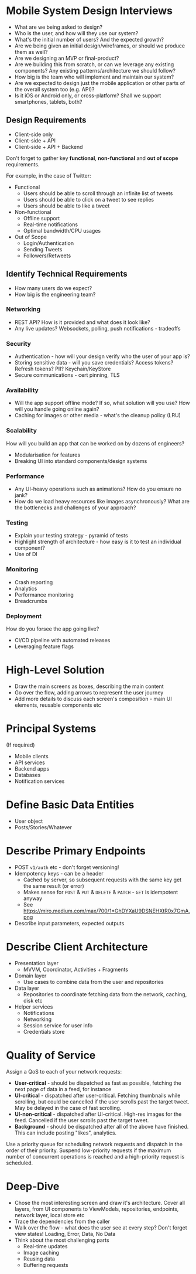 # Mobile System Design Interviews

-   What are we being asked to design?
-   Who is the user, and how will they use our system?
-   What's the initial number of users? And the expected growth?
-   Are we being given an initial design/wireframes, or should we produce them as well?
-   Are we designing an MVP or final-product?
-   Are we building this from scratch, or can we leverage any existing components? Any existing patterns/architecture we should follow?
-   How big is the team who will implement and maintain our system?
-   Are we expected to design just the mobile application or other parts of the overall system too (e.g. API)?
-   Is it iOS or Android only, or cross-platform? Shall we support smartphones, tablets, both?

## Design Requirements
- Client-side only
- Client-side + API
- Client-side + API + Backend

Don't forget to gather key **functional**, **non-functional** and **out of scope** requirements.

For example, in the case of Twitter:

- Functional
	- Users should be able to scroll through an infinite list of tweets
	- Users should be able to click on a tweet to see replies
	- Users should be able to like a tweet
- Non-functional
	- Offline support
	- Real-time notifications
	- Optimal bandwidth/CPU usages
- Out of Scope
	- Login/Authentication
	- Sending Tweets
	- Followers/Retweets

## Identify Technical Requirements
- How many users do we expect?
- How big is the engineering team?

### Networking
- REST API? How is it provided and what does it look like?
- Any live updates? Websockets, polling, push notifications - tradeoffs

### Security
- Authentication - how will your design verify who the user of your app is?
- Storing sensitive data - will you save credentials? Access tokens? Refresh tokens? PII? Keychain/KeyStore
- Secure communications - cert pinning, TLS

### Availability
- Will the app support offline mode? If so, what solution will you use? How will you handle going online again?
- Caching for images or other media - what's the cleanup policy (LRU)

### Scalability
How will you build an app that can be worked on by dozens of engineers?

- Modularisation for features
- Breaking UI into standard components/design systems

### Performance
- Any UI-heavy operations such as animations? How do you ensure no jank?
- How do we load heavy resources like images asynchronously? What are the bottlenecks and challenges of your approach?

### Testing
- Explain your testing strategy - pyramid of tests
- Highlight strength of architecture - how easy is it to test an individual component?
- Use of DI

### Monitoring
- Crash reporting
- Analytics
- Performance monitoring
- Breadcrumbs

### Deployment
How do you forsee the app going live?
- CI/CD pipeline with automated releases
- Leveraging feature flags

# High-Level Solution
- Draw the main screens as boxes, describing the main content
- Go over the flow, adding arrows to represent the user journey
- Add more details to discuss each screen's composition - main UI elements, reusable components etc

# Principal Systems
(If required)

 - Mobile clients
 - API services
 - Backend apps
 - Databases
 - Notification services

# Define Basic Data Entities
- User object
- Posts/Stories/Whatever

# Describe Primary Endpoints
- POST `v1/auth` etc - don't forget versioning!
- Idempotency keys - can be a header
	- Cached by server, so subsequent requests with the same key get the same result (or error)
	- Makes sense for `POST` & `PUT` & `DELETE` & `PATCH` - `GET` is idempotent anyway 
	- See https://miro.medium.com/max/700/1*GhDYXaU9DSNEHXtR0x7GmA.png
- Describe input parameters, expected outputs

# Describe Client Architecture
- Presentation layer
	- MVVM, Coordinator, Activities + Fragments
- Domain layer
	- Use cases to combine data from the user and repositories
- Data layer
	- Repositories to coordinate fetching data from the network, caching, disk etc
- Helper services
	- Notifications
	- Networking
	- Session service for user info
	- Credentials store 

# Quality of Service
Assign a QoS to each of your network requests:
* **User-critical** - should be dispatched as fast as possible, fetching the next page of data in a feed, for instance
* **UI-critical** - dispatched after user-critical. Fetching thumbnails while scrolling, but could be cancelled if the user scrolls past the target tweet. May be delayed in the case of fast scrolling.
* **UI-non-critical** - dispatched after UI-critical. High-res images for the feed. Cancelled if the user scrolls past the target tweet.
* **Background** - should be dispatched after all of the above have finished. This can include posting "likes", analytics.

Use a priority queue for scheduling network requests and dispatch in the order of their priority. Suspend low-priority requests if the maximum number of concurrent operations is reached and a high-priority request is scheduled.

# Deep-Dive
- Chose the most interesting screen and draw it's architecture. Cover all layers, from UI components to ViewModels, repositories, endpoints, network layer, local store etc
- Trace the dependencies from the caller
- Walk over the flow - what does the user see at every step? Don't forget view states! Loading, Error, Data, No Data
- Think about the most challenging parts
	- Real-time updates
	- Image caching
	- Reusing data
	- Buffering requests
